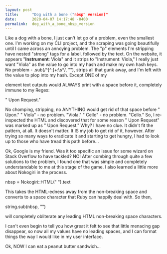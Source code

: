 ```yaml
---
layout: post
title:      "Dog with a bone ("nbsp" version)"
date:       2020-04-07 14:17:48 -0400
permalink:  dog_with_a_bone_nbsp_version
---
```



Like a dog with a bone, I just can't let go of a problem, even the smallest one.  I'm working on my CLI project, and the scraping was going beautifully until I came across an annoying problem.  The "p" elements I'm stripping have nested "strong" tags for a label, followed  by the text.  On the website, it appears "**Instrument**: Viola" and it strips to "Instrument: Viola,"   I really just want "Viola" as the value to go into my hash and make my own hash keys.  No problem - .sub(/^[^:]+:\s*/, ""), strips all that gunk away, and I'm left with the value to plop into my hash.  Except  ONE of my <p> element text outputs would ALWAYS print with a space before it, completely immune to my Regex:  

" Upon Request."

No chomping, stripping, no ANYTHING would get rid of that space before " Upon."  " Viola" - no problem.  "Viola." " Cello" - no problem.  "Cello." So, I re-inspected the HTML and discovered that for some reason " Upon Request" was marked up as "&nbsp;Upon Request."  Why?  I have no clue. It didn't fit the pattern, at all.  It doesn't matter.  It IS my job to get rid of it, however.  After trying so many ways to eradicate it and starting to get hungry, I had to look up to those who have tread this path before...

Ok, Google is my friend.  Was it too specific an issue for some wizard on Stack Overflow to have tackled? NO!  After combing through quite a few solutions to the problem, I found one that was simple and completely understandable to me at this stage of the game.  I also learned a little more about Nokogiri in the process.

nbsp = Nokogiri::HTML("&nbsp;").text

This takes the HTML-edness away from the non-breaking space and converts to a space character that Ruby can happily deal with. So then,

string.sub(nbsp, "")

will completely obliterate any leading HTML non-breaking space characters.

I can't even begin to tell you how great it felt to see that little menacing gap disappear, so now all my values have no leading spaces, and I can format things the way I would like in my user interface.

Ok, NOW I can eat a peanut butter sandwich...






